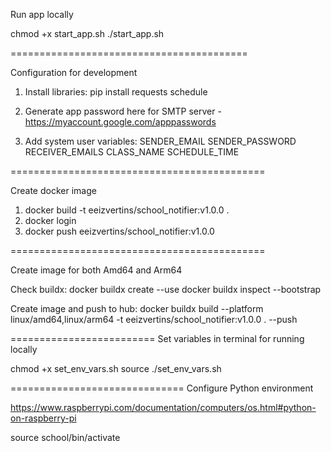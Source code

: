 Run app locally

chmod +x start_app.sh
./start_app.sh

=========================================

Configuration for development

1. Install libraries:
pip install requests schedule

2. Generate app password here for SMTP server - https://myaccount.google.com/apppasswords

3. Add system user variables:
SENDER_EMAIL
SENDER_PASSWORD
RECEIVER_EMAILS
CLASS_NAME
SCHEDULE_TIME

============================================

Create docker image
1. docker build -t eeizvertins/school_notifier:v1.0.0 .
2. docker login
3. docker push eeizvertins/school_notifier:v1.0.0

============================================

Create image for both Amd64 and Arm64

Check buildx:
docker buildx create --use
docker buildx inspect --bootstrap

Create image and push to hub:
docker buildx build --platform linux/amd64,linux/arm64 -t eeizvertins/school_notifier:v1.0.0 . --push

=========================
Set variables in terminal for running locally

chmod +x set_env_vars.sh
source ./set_env_vars.sh

==============================
Configure Python environment

https://www.raspberrypi.com/documentation/computers/os.html#python-on-raspberry-pi

source school/bin/activate
